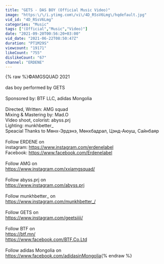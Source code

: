 ```yaml
---
title: "GETS - DAS BOY (Official Music Video)"
image: "https:\/\/i.ytimg.com\/vi\/4D_RSsV6Lmg\/hqdefault.jpg"
vid_id: "4D_RSsV6Lmg"
categories: "Music"
tags: ["(Official","Music","Video)"]
date: "2021-09-20T00:56:20+03:00"
vid_date: "2021-06-22T08:50:47Z"
duration: "PT1M29S"
viewcount: "19171"
likeCount: "755"
dislikeCount: "67"
channel: "ERDENE"
---
```

{% raw %}©AMGSQUAD 2021<br /><br />das boy performed by GETS<br /><br />Sponsored by: BTF LLC, adidas Mongolia<br /><br />Directed, Written: AMG squad <br />Mixing &amp; Mastering by: Mad.O<br />Video shoot, colorist: abyss.prj<br />Lighting: munkhbetter_<br />Speacial Thanks to Мөнх-Эрдэнэ, Мөнхбадрал, Цэнд-Аюуш, Сайнбаяр<br /><br />Follow ERDENE on<br />instagram: <a rel="nofollow" target="blank" href="https://www.instagram.com/erdenelabel">https://www.instagram.com/erdenelabel</a><br />Facebook: <a rel="nofollow" target="blank" href="https://www.facebook.com/Erdenelabel">https://www.facebook.com/Erdenelabel</a><br /><br />Follow AMG on<br /><a rel="nofollow" target="blank" href="https://www.instagram.com/xxiamgsquad/">https://www.instagram.com/xxiamgsquad/</a><br /><br />Follow abyss.prj on<br /><a rel="nofollow" target="blank" href="https://www.instagram.com/abyss.prj">https://www.instagram.com/abyss.prj</a><br /><br />Follow munkhbetter_ on<br /><a rel="nofollow" target="blank" href="https://www.instagram.com/munkhbetter_/">https://www.instagram.com/munkhbetter_/</a><br /><br />Follow GETS on<br /><a rel="nofollow" target="blank" href="https://www.instagram.com/geetsiiii/">https://www.instagram.com/geetsiiii/</a><br /><br />Follow BTF on<br /><a rel="nofollow" target="blank" href="https://btf.mn/">https://btf.mn/</a><br /><a rel="nofollow" target="blank" href="https://www.facebook.com/BTF.Co.Ltd">https://www.facebook.com/BTF.Co.Ltd</a><br /><br />Follow adidas Mongolia on<br /><a rel="nofollow" target="blank" href="https://www.facebook.com/adidasinMongolia">https://www.facebook.com/adidasinMongolia</a>{% endraw %}
